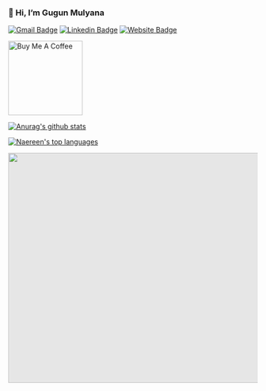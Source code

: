 ### 👋 Hi, I’m Gugun Mulyana  


  
[![Gmail Badge](https://img.shields.io/badge/-gugunmulyana7@gmail.com-c14438?style=flat-square&logo=Gmail&logoColor=white&link=mailto:gugunmulyana7@gmail.com)](mailto:gugunmulyana7@gmail.comm)
[![Linkedin Badge](https://img.shields.io/badge/-GugunMulyana-blue?style=flat-square&logo=Linkedin&logoColor=white&link=https://www.linkedin.com/in/gugun-mulyana-b060a01b7/)](https://www.linkedin.com/in/gugun-mulyana-b060a01b7/)
[![Website Badge](https://img.shields.io/badge/-GugunMulyana.github.io-f39c12?style=flat-square&logo=Rss&logoColor=white&link=https://gugunmulyana.github.io)](https://gugunmulyana.github.io)





<a href="#" target="_blank"><img src="https://cdn.buymeacoffee.com/buttons/v2/default-red.png" alt="Buy Me A Coffee" width="150" ></a>



[![Anurag's github stats](https://github-readme-stats.vercel.app/api?username=gugunmulyanaa&theme=blue-green)](https://github.com/gugunmulyanaaa/github-readme-stats)









[![Naereen's top languages](https://github-readme-stats.vercel.app/api/top-langs/?username=gugunmulyanaa&theme=blue-green)](https://github.com/gugunmulyanaa/github-readme-stats)


<img style="-webkit-user-select: none;margin: auto;cursor: zoom-in;background-color: hsl(0, 0%, 90%);transition: background-color 300ms;" src="https://raw.githubusercontent.com/abhisheknaiidu/abhisheknaiidu/master/code.gif" width="618" height="464">

